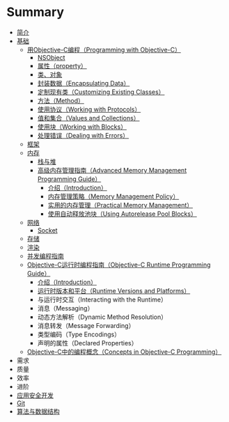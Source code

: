 # Summary

* [简介](README.md)
* [基础](chapter1.md)
  * [用Objective-C编程（Programming with Objective-C）](chapter1/yu-yan.md)
    * [NSObject](/nsobject.md)
    * [属性（property）](chapter1/yu-yan/shu-xing-zi-duan.md)
    * [类、对象](lei-he-dui-xiang.md)
    * [封装数据（Encapsulating Data）](feng-zhuang-shu-ju-ff08-encapsulating-data.md)
    * [定制现有类（Customizing Existing Classes）](ding-zhi-xian-you-leiff08-customizing-existing-classes.md)
    * [方法（Method）](fang-fa-ff08-method.md)
    * [使用协议（Working with Protocols）](xie-yi-ff08-protocols.md)
    * [值和集合（Values and Collections）](zhi-he-ji-he-ff08-values-and-collections.md)
    * [使用块（Working with Blocks）](kuai-ff08-blocks.md)
    * [处理错误（Dealing with Errors）](chu-li-cuo-wu-ff08-dealing-with-errors.md)
  * [框架](chapter1/kuang-jia.md)
  * [内存](chapter1/nei-cun.md)
    * [栈与堆](zhan-yu-dui.md)
    * [高级内存管理指南（Advanced Memory Management Programming Guide）](gao-ji-nei-cunguan-li-zhi-nan-ff08-advanced-memory-management-programming-guide.md)
      * [介绍（Introduction）](gao-ji-nei-cunguan-li-zhi-nan-ff08-advanced-memory-management-programming-guide/jie-shaoff08-introduction.md)
      * [内存管理策略（Memory Management Policy）](gao-ji-nei-cunguan-li-zhi-nan-ff08-advanced-memory-management-programming-guide/nei-cun-guan-li-ce-lveff08-memory-management-policy.md)
      * [实用的内存管理（Practical Memory Management）](gao-ji-nei-cunguan-li-zhi-nan-ff08-advanced-memory-management-programming-guide/shi-yong-de-nei-cun-guan-li-ff08-practical-memory-management.md)
      * [使用自动释放池块（Using Autorelease Pool Blocks）](gao-ji-nei-cunguan-li-zhi-nan-ff08-advanced-memory-management-programming-guide/shi-yong-zi-dong-shi-fang-chi-kuai-ff08-using-autorelease-pool-blocks.md)
  * [网络](chapter1/wang-luo.md)
    * [Socket](chapter1/wang-luo/socket.md)
  * [存储](chapter1/cun-chu.md)
  * [渲染](chapter1/xuan-ran.md)
  * [并发编程指南](chapter1/xian-cheng.md)
  * [Objective-C运行时编程指南（Objective-C Runtime Programming Guide）](chapter1/yun-xing-shi-ff08-runtime.md)
    * [介绍（Introduction）](chapter1/yun-xing-shi-ff08-runtime/jie-shaoff08-introduction.md)
    * [运行时版本和平台（Runtime Versions and Platforms）](chapter1/yun-xing-shi-ff08-runtime/yun-xing-shi-ban-ben-he-ping-tai-ff08-runtime-versions-and-platforms.md)
    * 与运行时交互（Interacting with the Runtime）
    * 消息（Messaging）
    * 动态方法解析（Dynamic Method Resolution）
    * 消息转发（Message Forwarding）
    * 类型编码（Type Encodings）
    * 声明的属性（Declared Properties）
  * [Objective-C中的编程概念（Concepts in Objective-C Programming）](chapter1/objective-czhong-de-bian-cheng-gai-nian-ff08-concepts-in-objective-c-programming.md)
* 需求
* 质量
* 效率
* 进阶
* [应用安全开发](ying-yong-kai-fa-an-quan.md)
* [Git](git.md)
* [算法与数据结构](suan-fa-yu-shu-ju-jie-gou.md)

